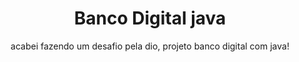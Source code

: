 <h1 align="center"> Banco Digital java</h1>
<p align="center"> acabei fazendo um desafio pela dio, projeto banco digital com java!</p>
